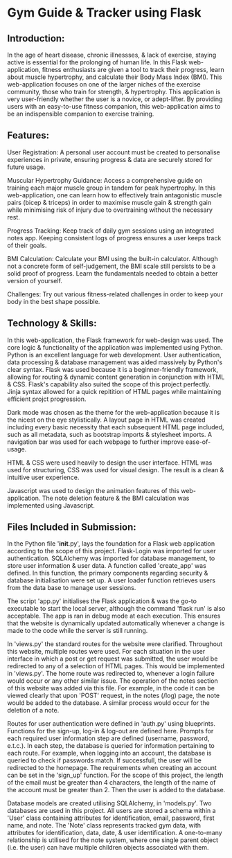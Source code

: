 # Gym Guide & Tracker using Flask
## Introduction:
In the age of heart disease, chronic illnessses, & lack of exercise, staying active is essential for the prolonging of human life. In this Flask web-application, fitness enthusiasts are given a tool to track their progress, learn about muscle hypertrophy, and calculate their Body Mass Index (BMI). This web-application focuses on one of the larger niches of the exercise community, those who train for strength, & hypertrophy. This application is very user-friendly whether the user is a novice, or adept-lifter. By providing users with an easy-to-use fitness companion, this web-application aims to be an indispensible companion to exercise training.
## Features:
User Registration: A personal user account must be created to personalise experiences in private, ensuring progress & data are securely stored for future usage.

Muscular Hypertrophy Guidance: Access a comprehensive guide on training each major muscle group in tandem for peak hypertrophy. In this web-application, one can learn how to effectively train antagonistic muscle pairs (bicep & triceps) in order to maximise muscle gain & strength gain while minimising risk of injury due to overtraining without the necessary rest.

Progress Tracking: Keep track of daily gym sessions using an integrated notes app. Keeping consistent logs of progress ensures a user keeps track of their goals.

BMI Calculation: Calculate your BMI using the built-in calculator. Although not a concrete form of self-judgement, the BMI scale still persists to be a solid proof of progress. Learn the fundamentals needed to obtain a better version of yourself.

Challenges: Try out various fitness-related challenges in order to keep your body in the best shape possible.
## Technology & Skills:
In this web-application, the Flask framework for web-design was used. The core logic & functionality of the application was implemented using Python. Python is an excellent language for web development. User authentication, data processing & database management was aided massively by Python's clear syntax. Flask was used because it is a beginner-friendly framework, allowing for routing & dynamic content generation in conjunction with HTML & CSS. Flask's capability also suited the scope of this project perfectly. Jinja syntax allowed for a quick repitition of HTML pages while maintaining efficient projct progression.

Dark mode was chosen as the theme for the web-application because it is the nicest on the eye stylistically. A layout page in HTML was created including every basic necessity that each subsequent HTML page included, such as all metadata, such as bootstrap imports & stylesheet imports. A navigation bar was used for each webpage to further improve ease-of-usage.

HTML & CSS were used heavily to design the user interface. HTML was used for structuring, CSS was used for visual design. The result is a clean & intuitive user experience.

Javascript was used to design the animation features of this web-application. The note deletion feature & the BMI calculation was implemented using Javascript.

## Files Included in Submission:
In the Python file '__init__.py', lays the foundation for a Flask web application according to the scope of this project. Flask-Login was imported for user authentication. SQLAlchemy was imported for database management, to store user information & user data. A function called 'create_app' was defined. In this function, the primary components regarding security & database initialisation were set up. A user loader function retrieves users from the data base to manage user sessions.

The script 'app.py' initialises the Flask application & was the go-to executable to start the local server, although the command 'flask run' is also acceptable. The app is ran in debug mode at each execution. This ensures that the website is dynamically updated automatically whenever a change is made to the code while the server is still running.

In 'views.py' the standard routes for the website were clarified. Throughout this website, multiple routes were used. For each situation in the user interface in which a post or get request was submitted, the user would be redirected to any of a selection of HTML pages. This would be implemented in 'views.py'. The home route was redirected to, whenever a login failure would occur or any other similar issue. The operation of the notes section of this website was added via this file. For example, in the code it can be viewed clearly that upon 'POST' request, in the notes (/log) page, the note would be added to the database. A similar process would occur for the deletion of a note.

Routes for user authentication were defined in 'auth.py' using blueprints. Functions for the sign-up, log-in & log-out are defined here. Prompts for each required user information step are defined (username, password, e.t.c.). In each step, the database is queried for information pertaining to each route. For example, when logging into an account, the database is queried to check if passwords match. If successfull, the user will be redirected to the homepage. The requirements when creating an account can be set in the 'sign_up' function. For the scope of this project, the length of the email must be greater than 4 characters, the length of the name of the account must be greater than 2. Then the user is added to the database.

Database models are created utilising SQLAlchemy, in 'models.py'. Two databases are used in this project. All users are stored a schema within a 'User' class containing attributes for identification, email, password, first name, and note. The 'Note' class represents tracked gym data, with attributes for identification, data, date, & user identification. A one-to-many relationship is utilised for the note system, where one single parent object (i.e. the user) can have multiple children objects associated with them.
